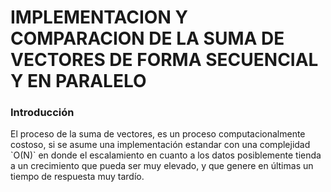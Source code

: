 # IMPLEMENTACION Y COMPARACION DE LA SUMA DE VECTORES DE FORMA SECUENCIAL Y  EN PARALELO



### Introducción

<div class="align-justify">
El proceso de la suma de vectores, es un proceso computacionalmente costoso, si se asume una implementación estandar con una complejidad `O(N)`  en donde el escalamiento en cuanto a los datos posiblemente tienda a un crecimiento que pueda ser muy elevado, y que genere en últimas un tiempo de respuesta muy tardío.
</div>
